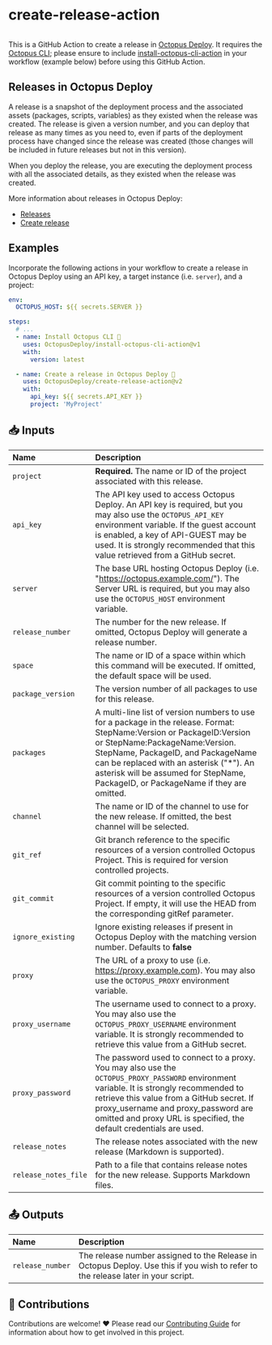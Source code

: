 # create-release-action

<img alt= "" src="https://github.com/OctopusDeploy/create-release-action/raw/main/assets/github-actions-octopus.png" />

This is a GitHub Action to create a release in [Octopus Deploy](https://octopus.com/). It requires the [Octopus CLI](https://octopus.com/docs/octopus-rest-api/octopus-cli); please ensure to include [install-octopus-cli-action](https://github.com/OctopusDeploy/install-octopus-cli-action) in your workflow (example below) before using this GitHub Action.

## Releases in Octopus Deploy

A release is a snapshot of the deployment process and the associated assets (packages, scripts, variables) as they existed when the release was created. The release is given a version number, and you can deploy that release as many times as you need to, even if parts of the deployment process have changed since the release was created (those changes will be included in future releases but not in this version).

When you deploy the release, you are executing the deployment process with all the associated details, as they existed when the release was created.

More information about releases in Octopus Deploy:

- [Releases](https://octopus.com/docs/releases)
- [Create release](https://octopus.com/docs/octopus-rest-api/octopus-cli/create-release)

## Examples

Incorporate the following actions in your workflow to create a release in Octopus Deploy using an API key, a target instance (i.e. `server`), and a project:

```yml
env:
  OCTOPUS_HOST: ${{ secrets.SERVER }}

steps:
  # ...
  - name: Install Octopus CLI 🐙
    uses: OctopusDeploy/install-octopus-cli-action@v1
    with:
      version: latest

  - name: Create a release in Octopus Deploy 🐙
    uses: OctopusDeploy/create-release-action@v2
    with:
      api_key: ${{ secrets.API_KEY }}
      project: 'MyProject'
```


## 📥 Inputs

| Name | Description |
| :--- | :---------- |
| `project` | **Required.** The name or ID of the project associated with this release. |
| `api_key` | The API key used to access Octopus Deploy. An API key is required, but you may also use the `OCTOPUS_API_KEY` environment variable. If the guest account is enabled, a key of API-GUEST may be used. It is strongly recommended that this value retrieved from a GitHub secret. |
| `server` | The base URL hosting Octopus Deploy (i.e. "https://octopus.example.com/"). The Server URL is required, but you may also use the `OCTOPUS_HOST` environment variable. |
| `release_number` | The number for the new release. If omitted, Octopus Deploy will generate a release number. |
| `space` | The name or ID of a space within which this command will be executed. If omitted, the default space will be used. |
| `package_version` | The version number of all packages to use for this release. |
| `packages` | A multi-line list of version numbers to use for a package in the release. Format: StepName:Version or PackageID:Version or StepName:PackageName:Version. StepName, PackageID, and PackageName can be replaced with an asterisk ("*"). An asterisk will be assumed for StepName, PackageID, or PackageName if they are omitted. |
| `channel` | The name or ID of the channel to use for the new release. If omitted, the best channel will be selected. |
| `git_ref` | Git branch reference to the specific resources of a version controlled Octopus Project. This is required for version controlled projects. |
| `git_commit` | Git commit pointing to the specific resources of a version controlled Octopus Project. If empty, it will use the HEAD from the corresponding gitRef parameter. |
| `ignore_existing` | Ignore existing releases if present in Octopus Deploy with the matching version number. Defaults to **false** |
| `proxy` | The URL of a proxy to use (i.e. https://proxy.example.com). You may also use the `OCTOPUS_PROXY` environment variable. |
| `proxy_username` | The username used to connect to a proxy. You may also use the `OCTOPUS_PROXY_USERNAME` environment variable. It is strongly recommended to retrieve this value from a GitHub secret. |
| `proxy_password` | The password used to connect to a proxy. You may also use the `OCTOPUS_PROXY_PASSWORD` environment variable. It is strongly recommended to retrieve this value from a GitHub secret. If proxy_username and proxy_password are omitted and proxy URL is specified, the default credentials are used. |
| `release_notes` | The release notes associated with the new release (Markdown is supported). |
| `release_notes_file` | Path to a file that contains release notes for the new release. Supports Markdown files. |

## 📤 Outputs

| Name | Description |
| :--- | :---------- |
| `release_number` | The release number assigned to the Release in Octopus Deploy. Use this if you wish to refer to the release later in your script. |

## 🤝 Contributions

Contributions are welcome! :heart: Please read our [Contributing Guide](.github/CONTRIBUTING.md) for information about how to get involved in this project.
